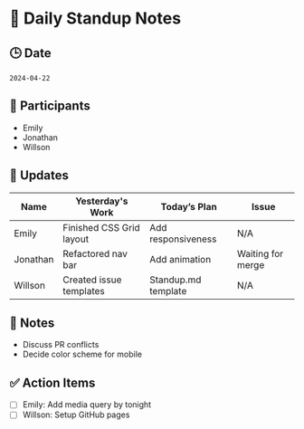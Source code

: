 # 🌅 Daily Standup Notes

## 🕒 Date
`2024-04-22`

## 👥 Participants
- Emily
- Jonathan
- Willson

## 🧾 Updates

| Name   | Yesterday's Work | Today’s Plan | Issue |
|--------|------------------|--------------|----------|
| Emily  | Finished CSS Grid layout | Add responsiveness | N/A |
| Jonathan    | Refactored nav bar | Add animation | Waiting for merge |
| Willson  | Created issue templates | Standup.md template | N/A |

## 📝 Notes
- Discuss PR conflicts
- Decide color scheme for mobile

## ✅ Action Items
- [ ] Emily: Add media query by tonight
- [ ] Willson: Setup GitHub pages